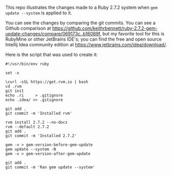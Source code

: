 This repo illustrates the changes made to a Ruby 2.7.2 system when `gem update --system` is applied to it.

You can see the changes by comparing the git commits. You can see a Github comparison at https://github.com/keithrbennett/ruby-2.7.2-gem-update-changes/compare/069173c..b16089f, but my favorite tool for this is RubyMine or other JetBrains IDE's; you can find the free and open source Intellij Idea community edition at https://www.jetbrains.com/idea/download/.

Here is the script that was used to create it:

```
#!/usr/bin/env ruby
 
set -x
 
\curl -sSL https://get.rvm.io | bash
cd .rvm
git init
echo .ri     > .gitignore
echo .idea/ >> .gitignore

git add .
git commit -m 'Installed rvm'

rvm install 2.7.2 --no-docs
rvm --default 2.7.2
git add .
git commit -m 'Installed 2.7.2'

gem -v > gem-version-before-gem-update
gem update --system -N
gem -v > gem-version-after-gem-update

git add .
git commit -m 'Ran gem update --system'

```

